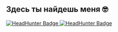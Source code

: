 ## Здесь ты найдешь меня :nerd_face:
<div id="badges">
  <a href="https://egorievsk.hh.ru/resume/f93e89d0ff074187510039ed1f6a714b567137?hhtmFrom=resume_list">
    <img src="https://img.shields.io/badge/HeadHunter-red?style=for-the-badge&logo=HeadHunter&logoColor=white" alt="HeadHunter Badge"/>
  </a>
   <a href="https://t.me/oupss_29">
    <img src="https://img.shields.io/badge/Telegram-blue?style=for-the-badge&logo=Telegram&logoColor=white" alt="HeadHunter Badge"/>
  </a>
</div>

<!--
Here are some ideas to get you started:

- 🔭 I’m currently working on ...
- 🌱 ’m currently learning ...
- 👯 I’m looking to collaborate on ...
- 🤔 I’m looking for help with ...
- 💬 Ask me about ...
- 📫 How to reach me: ...
- 😄 Pronouns: ...
- ⚡ Fun fact: ...
-->
